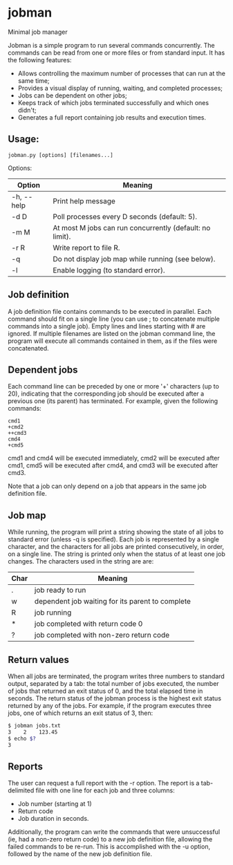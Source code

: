# jobman
Minimal job manager

Jobman is a simple program to run several commands concurrently. The
commands can be read from one or more files or from standard input. It
has the following features:

- Allows controlling the maximum number of processes that can run at the same time;
- Provides a visual display of running, waiting, and completed processes;
- Jobs can be dependent on other jobs;
- Keeps track of which jobs terminated successfully and which ones didn't;
- Generates a full report containing job results and execution times.

## Usage:

```
jobman.py [options] [filenames...]
```

Options:

Option     | Meaning
-----------|--------
-h, --help | Print help message
-d D       | Poll processes every D seconds (default: 5).
-m M       | At most M jobs can run concurrently (default: no limit).
-r R       | Write report to file R.
-q         | Do not display job map while running (see below).
-l         | Enable logging (to standard error).

## Job definition

A job definition file contains commands to be executed in parallel. Each
command should fit on a single line (you can use ; to concatenate multiple
commands into a single job). Empty lines and lines starting with # are
ignored. If multiple filenames are listed on the jobman command line, the
program will execute all commands contained in them, as if the files were
concatenated.

## Dependent jobs

Each command line can be preceded by one or more '+' characters (up to 20),
indicating that the corresponding job should be executed after a previous 
one (its parent) has terminated. For example, given the following commands:

```
cmd1
+cmd2
++cmd3
cmd4
+cmd5
```

cmd1 and cmd4 will be executed immediately, cmd2 will be executed after cmd1, 
cmd5 will be executed after cmd4, and cmd3 will be executed after cmd3.

Note that a job can only depend on a job that appears in the same job definition
file.

## Job map

While running, the program will print a string showing the state of all jobs
to standard error (unless -q is specified). Each job is represented by a single
character, and the characters for all jobs are printed consecutively, in order,
on a single line. The string is printed only when the status of at least one job
changes. The characters used in the string are are:

Char | Meaning
-----|--------
 . | job ready to run
 w | dependent job waiting for its parent to complete
 R | job running
 &ast; | job completed with return code 0
 ? | job completed with non-zero return code


## Return values

When all jobs are terminated, the program writes three numbers to standard
output, separated by a tab: the total number of jobs executed, the number
of jobs that returned an exit status of 0, and the total elapsed time in
seconds. The return status of the jobman process is the highest exit status
returned by any of the jobs. For example, if the program executes three jobs,
one of which returns an exit status of 3, then: 

```bash
$ jobman jobs.txt
3    2    123.45
$ echo $?
3
```

## Reports

The user can request a full report with the -r option. The report
is a tab-delimited file with one line for each job and three columns:

  - Job number (starting at 1)
  - Return code
  - Job duration in seconds.

Additionally, the program can write the commands that were unsuccessful (ie,
had a non-zero return code) to a new job definition file, allowing the failed
commands to be re-run. This is accomplished with the -u option, followed by
the name of the new job definition file.